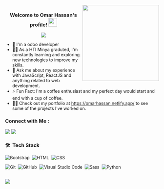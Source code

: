 
<img width="250" align="right" src="https://c.tenor.com/_DOBjnGspYAAAAAM/code-coding.gif">

<h3 align="center">
  Welcome to Omar Hassan's profile!
  <img src="https://media.giphy.com/media/hvRJCLFzcasrR4ia7z/giphy.gif" width="28">
</h3>

<!-- Typing SVG by DenverCoder1 - https://github.com/DenverCoder1/readme-typing-svg -->
<p align="center">
  <a href="https://github.com/DenverCoder1/readme-typing-svg"><img src="https://readme-typing-svg.herokuapp.com/?lines=Frond_end%20%20developer;Always%20learning%20new%20things&font=Fira%20Code&center=true&width=440&height=45&color=f75c7e&vCenter=true&size=22"></a>
</p> 

- 🏢 I'm a  odoo developer 
- 👨‍💻 As a HTI Minya  graduted, I'm constantly learning and exploring new technologies to improve my skills.
- 💬 Ask me about my experience with JavaScript, ReactJS and anything related to web development.
- ⚡ Fun Fact: I'm a coffee enthusiast and my perfect day would start and end with a cup of coffee.
- 👨‍💻 Check out my portfolio at https://omarhassan.netlify.app/ to see some of the projects I've worked on.


### Connect with Me :

<a href="[(https://www.linkedin.com)](https://www.linkedin.com/feed/)" target="_blank"><img src="https://img.shields.io/badge/-omar%20hassan-0077B5?style=for-the-badge&logo=Linkedin&logoColor=white"/></a>
<a href="https://t.me/omarhassans777" target="_blank"><img src="https://img.shields.io/badge/-omar%20hassan-0077B5?style=for-the-badge&logo=Telegram&logoColor=white"/></a>
### 🛠 &nbsp;Tech Stack
<!--![JavaScript](https://img.shields.io/badge/-JavaScript-05122A?style=flat&logo=javascript)&nbsp;-->
![Bootstrap](https://img.shields.io/badge/-Bootstrap-05122A?style=flat&logo=bootstrap&logoColor=563D7C)&nbsp;
![HTML](https://img.shields.io/badge/-HTML-05122A?style=flat&logo=HTML5)&nbsp;
![CSS](https://img.shields.io/badge/-CSS-05122A?style=flat&logo=CSS3&logoColor=1572B6)&nbsp;
<!--![React.js](https://img.shields.io/badge/-React-05122A?style=flat&logo=react)-->
![Git](https://img.shields.io/badge/-Git-05122A?style=flat&logo=git)&nbsp;
![GitHub](https://img.shields.io/badge/-GitHub-05122A?style=flat&logo=github)&nbsp;
![Visual Studio Code](https://img.shields.io/badge/-Visual%20Studio%20Code-05122A?style=flat&logo=visual-studio-code&logoColor=007ACC)&nbsp;
![Sass](https://img.shields.io/badge/-Sass-05122A?style=flat&logo=sass)&nbsp;
![Python](https://img.shields.io/badge/-Python%20-05122A?style=flat&logo=python)&nbsp;


<br>
<a href="https://komarev.com/ghpvc/?username=omarHassan&style=for-the-badge">
    <img src="https://komarev.com/ghpvc/?username=omarHassan&style=for-the-badge">
</a>
